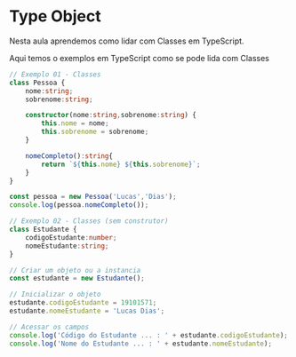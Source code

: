 # Type Object

Nesta aula aprendemos como lidar com Classes em TypeScript.

Aqui temos o exemplos em TypeScript como se pode lida com Classes

```typescript
// Exemplo 01 - Classes
class Pessoa {
    nome:string;
    sobrenome:string;

    constructor(nome:string,sobrenome:string) {
        this.nome = nome;
        this.sobrenome = sobrenome;
    }

    nomeCompleto():string{
        return `${this.nome} ${this.sobrenome}`;
    }
}

const pessoa = new Pessoa('Lucas','Dias');
console.log(pessoa.nomeCompleto());

// Exemplo 02 - Classes (sem construtor)
class Estudante {
    codigoEstudante:number;
    nomeEstudante:string;
}

// Criar um objeto ou a instancia
const estudante = new Estudante();

// Inicializar o objeto
estudante.codigoEstudante = 19101571;
estudante.nomeEstudante = 'Lucas Dias';

// Acessar os campos
console.log('Código do Estudante ... : ' + estudante.codigoEstudante);
console.log('Nome do Estudante ... : ' + estudante.nomeEstudante);
```